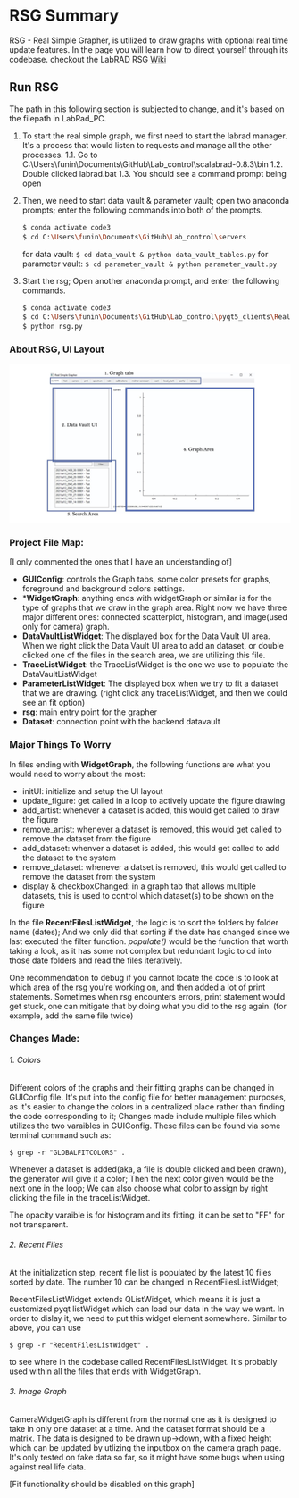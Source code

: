 # RSG Summary
RSG - Real Simple Grapher, is utilized to draw graphs with optional real time update features. In the page you will learn how to direct yourself through its codebase.
checkout the LabRAD RSG [Wiki](https://github.com/HaeffnerLab/RealSimpleGrapher/wiki)

## Run RSG
The path in this following section is subjected to change, and it's based on the filepath in LabRad_PC.
1. To start the real simple graph, we first need to start the labrad manager. It's a process that would listen to requests and manage all the other processes.
    1.1. Go to C:\Users\funin\Documents\GitHub\Lab_control\scalabrad-0.8.3\bin
    1.2. Double clicked labrad.bat
    1.3. You should see a command prompt being open

2. Then, we need to start data vault & parameter vault; open two anaconda prompts; enter the following commands into both of the prompts.
    ```sh
    $ conda activate code3
    $ cd C:\Users\funin\Documents\GitHub\Lab_control\servers
    ```
    
    for data vault:
        ```
        $ cd data_vault & python data_vault_tables.py
        ```
    for parameter vault:
        ```
        $ cd parameter_vault & python parameter_vault.py
        ```
3. Start the rsg; Open another anaconda prompt, and enter the following commands.
    ```sh
    $ conda activate code3
    $ cd C:\Users\funin\Documents\GitHub\Lab_control\pyqt5_clients\RealSimpleGrapher-revised
    $ python rsg.py
    ```

### About RSG, UI Layout

![LabRad UI](./labradUI.jpg)

### Project File Map:
[I only commented the ones that I have an understanding of]
- **GUIConfig**: controls the Graph tabs, some color presets for graphs, foreground and background colors settings.
- ***WidgetGraph**: anything ends with widgetGraph or similar is for the type of graphs that we draw in the graph area. Right now we have three major different ones: connected scatterplot, histogram, and image(used only for camera) graph.
- **DataVaultListWidget**: The displayed box for the Data Vault UI area. When we right click the Data Vault UI area to add an dataset, or double clicked one of the files in the search area, we are utilizing this file.
- **TraceListWidget**:  the TraceListWidget is the one we use to populate the DataVaultListWidget
- **ParameterListWidget**: The displayed box when we try to fit a dataset that we are drawing. (right click any traceListWidget, and then we could see an fit option)
- **rsg**: main entry point for the grapher
- **Dataset**: connection point with the backend datavault

### Major Things To Worry
In files ending with **WidgetGraph**, the following functions are what you would need to worry about the most:
- initUI: initialize and setup the UI layout
- update_figure: get called in a loop to actively update the figure drawing
- add_artist: whenever a dataset is added, this would get called to draw the figure
- remove_artist: whenever a dataset is removed, this would get called to remove the dataset from the figure
- add_dataset: whenver a dataset is added, this would get called to add the dataset to the system
- remove_dataset: whenever a datset is removed, this would get called to remove the dataset from the system
- display & checkboxChanged: in a graph tab that allows multiple datasets, this is used to control which dataset(s) to be shown on the figure

In the file **RecentFilesListWidget**, the logic is to sort the folders by folder name (dates); And we only did that sorting if the date has changed since we last executed the filter function. *populate()* would be the function that worth taking a look, as it has some not complex but redundant logic to cd into those date folders and read the files iteratively.

One recommendation to debug if you cannot locate the code is to look at which area of the rsg you're working on, and then added a lot of print statements. Sometimes when rsg encounters errors, print statement would get stuck, one can mitigate that by doing what you did to the rsg again. (for example, add the same file twice)

### Changes Made:
###### 1. Colors
Different colors of the graphs and their fitting graphs can be changed in GUIConfig file. It's put into the config file for better management purposes, as it's easier to change the colors in a centralized place rather than finding the code corresponding to it; Changes made include multiple files which utilizes the two varaibles in GUIConfig. These files can be found via some terminal command such as:

```
$ grep -r "GLOBALFITCOLORS" .
```

Whenever a dataset is added(aka, a file is double clicked and been drawn), the generator will give it a color; Then the next color given would be the next one in the loop; We can also choose what color to assign by right clicking the file in the traceListWidget.

The opacity varaible is for histogram and its fitting, it can be set to "FF" for not transparent.
###### 2. Recent Files
At the initialization step, recent file list is populated by the latest 10 files sorted by date. The number 10 can be changed in RecentFilesListWidget;

RecentFilesListWidget extends QListWidget, which means it is just a customized pyqt listWidget which can load our data in the way we want. In order to dislay it, we need to put this widget element somewhere. Similar to above, you can use
```
$ grep -r "RecentFilesListWidget" .
```
to see where in the codebase called RecentFilesListWidget. It's probably used within all the files that ends with WidgetGraph.

###### 3. Image Graph
CameraWidgetGraph is different from the normal one as it is designed to take in only one dataset at a time. And the dataset format should be a matrix. The data is designed to be drawn up->down, with a fixed height which can be updated by utlizing the inputbox on the camera graph page. It's only tested on fake data so far, so it might have some bugs when using against real life data.

[Fit functionality should be disabled on this graph]









